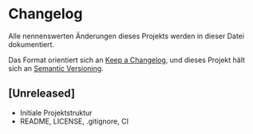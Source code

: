 # Changelog
Alle nennenswerten Änderungen dieses Projekts werden in dieser Datei dokumentiert.

Das Format orientiert sich an [Keep a Changelog](https://keepachangelog.com/de/1.1.0/),
und dieses Projekt hält sich an [Semantic Versioning](https://semver.org/lang/de/).

## [Unreleased]
- Initiale Projektstruktur
- README, LICENSE, .gitignore, CI
